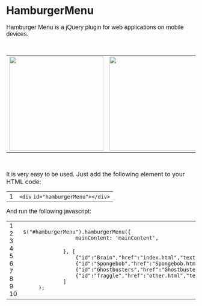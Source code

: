 # HamburgerMenu
<div>
<p><span style="font-size:16px"><span style="font-family:verdana,geneva,sans-serif">Hamburger Menu is a jQuery plugin for web applications on mobile devices.</span></span></p>

<p>&nbsp;</p>

<table border="0" cellpadding="1" cellspacing="40">
	<tbody>
		<tr>
			<td><img alt="" src="https://dl.dropboxusercontent.com/u/99957182/articlage/hamburgerMenu/screenshot/2015-06-18%2019.28.28.png" style="height: auto; width: 250px;" width="250px" height="auto"></td>
			<td><img alt="" src="https://dl.dropboxusercontent.com/u/99957182/articlage/hamburgerMenu/screenshot/2015-06-18%2020.48.17.png" style="height: auto; width: 250px;" width="250px" height="auto"></td>
		</tr>
	</tbody>
</table>

<p>&nbsp;</p>

<p><span style="font-family:verdana,geneva,sans-serif; font-size:16px">It is very easy to be used.</span><span style="font-size:16px">&nbsp;Just add the following element to your HTML code:</span></p>

<div><div id="highlighter_663603" class="syntaxhighlighter  xml"><table border="0" cellpadding="0" cellspacing="0"><tbody><tr><td class="gutter"><div class="line number1 index0 alt2">1</div></td><td class="code"><div class="container"><div class="line number1 index0 alt2"><code class="xml plain">&lt;</code><code class="xml keyword">div</code> <code class="xml color1">id</code><code class="xml plain">=</code><code class="xml string">"hamburgerMenu"</code><code class="xml plain">&gt;&lt;/</code><code class="xml keyword">div</code><code class="xml plain">&gt;</code></div></div></td></tr></tbody></table></div></div>

<p><span style="font-size:16px"><span style="font-family:verdana,geneva,sans-serif">And run the following javascript:</span></span></p>

<div><div id="highlighter_727657" class="syntaxhighlighter  jscript"><table border="0" cellpadding="0" cellspacing="0"><tbody><tr><td class="gutter"><div class="line number1 index0 alt2">1</div><div class="line number2 index1 alt1">2</div><div class="line number3 index2 alt2">3</div><div class="line number4 index3 alt1">4</div><div class="line number5 index4 alt2">5</div><div class="line number6 index5 alt1">6</div><div class="line number7 index6 alt2">7</div><div class="line number8 index7 alt1">8</div><div class="line number9 index8 alt2">9</div><div class="line number10 index9 alt1">10</div></td><td class="code"><div class="container"><div class="line number1 index0 alt2"><code class="jscript plain">$(</code><code class="jscript string">"#hamburgerMenu"</code><code class="jscript plain">).hamburgerMenu({</code></div><div class="line number2 index1 alt1"><code class="jscript spaces">&nbsp;&nbsp;&nbsp;&nbsp;&nbsp;&nbsp;&nbsp;&nbsp;&nbsp;&nbsp;&nbsp;&nbsp;&nbsp;&nbsp;&nbsp;&nbsp;&nbsp;</code><code class="jscript plain">mainContent: </code><code class="jscript string">'mainContent'</code><code class="jscript plain">,</code></div><div class="line number3 index2 alt2"><code class="jscript spaces">&nbsp;&nbsp;&nbsp;&nbsp;&nbsp;&nbsp;&nbsp;&nbsp;&nbsp;&nbsp;&nbsp;&nbsp;&nbsp;&nbsp;&nbsp;&nbsp;</code>&nbsp;</div><div class="line number4 index3 alt1"><code class="jscript spaces">&nbsp;&nbsp;&nbsp;&nbsp;&nbsp;&nbsp;&nbsp;&nbsp;&nbsp;&nbsp;&nbsp;&nbsp;&nbsp;</code><code class="jscript plain">}, [</code></div><div class="line number5 index4 alt2"><code class="jscript spaces">&nbsp;&nbsp;&nbsp;&nbsp;&nbsp;&nbsp;&nbsp;&nbsp;&nbsp;&nbsp;&nbsp;&nbsp;&nbsp;&nbsp;&nbsp;&nbsp;&nbsp;</code><code class="jscript plain">{</code><code class="jscript string">"id"</code><code class="jscript plain">:</code><code class="jscript string">"Brain"</code><code class="jscript plain">,</code><code class="jscript string">"href"</code><code class="jscript plain">:</code><code class="jscript string">"index.html"</code><code class="jscript plain">,</code><code class="jscript string">"text"</code><code class="jscript plain">:</code><code class="jscript string">"Pinky"</code><code class="jscript plain">},</code></div><div class="line number6 index5 alt1"><code class="jscript spaces">&nbsp;&nbsp;&nbsp;&nbsp;&nbsp;&nbsp;&nbsp;&nbsp;&nbsp;&nbsp;&nbsp;&nbsp;&nbsp;&nbsp;&nbsp;&nbsp;&nbsp;</code><code class="jscript plain">{</code><code class="jscript string">"id"</code><code class="jscript plain">:</code><code class="jscript string">"Spongebob"</code><code class="jscript plain">,</code><code class="jscript string">"href"</code><code class="jscript plain">:</code><code class="jscript string">"Spongebob.html"</code><code class="jscript plain">,</code><code class="jscript string">"text"</code><code class="jscript plain">:</code><code class="jscript string">"Sponge Bob"</code><code class="jscript plain">},</code></div><div class="line number7 index6 alt2"><code class="jscript spaces">&nbsp;&nbsp;&nbsp;&nbsp;&nbsp;&nbsp;&nbsp;&nbsp;&nbsp;&nbsp;&nbsp;&nbsp;&nbsp;&nbsp;&nbsp;&nbsp;&nbsp;</code><code class="jscript plain">{</code><code class="jscript string">"id"</code><code class="jscript plain">:</code><code class="jscript string">"Ghostbusters"</code><code class="jscript plain">,</code><code class="jscript string">"href"</code><code class="jscript plain">:</code><code class="jscript string">"Ghostbusters.html"</code><code class="jscript plain">,</code><code class="jscript string">"text"</code><code class="jscript plain">:</code><code class="jscript string">"Ghostbusters"</code><code class="jscript plain">},</code></div><div class="line number8 index7 alt1"><code class="jscript spaces">&nbsp;&nbsp;&nbsp;&nbsp;&nbsp;&nbsp;&nbsp;&nbsp;&nbsp;&nbsp;&nbsp;&nbsp;&nbsp;&nbsp;&nbsp;&nbsp;&nbsp;</code><code class="jscript plain">{</code><code class="jscript string">"id"</code><code class="jscript plain">:</code><code class="jscript string">"fraggle"</code><code class="jscript plain">,</code><code class="jscript string">"href"</code><code class="jscript plain">:</code><code class="jscript string">"other.html"</code><code class="jscript plain">,</code><code class="jscript string">"text"</code><code class="jscript plain">:</code><code class="jscript string">"Fraggle rock"</code><code class="jscript plain">}</code></div><div class="line number9 index8 alt2"><code class="jscript spaces">&nbsp;&nbsp;&nbsp;&nbsp;&nbsp;&nbsp;&nbsp;&nbsp;&nbsp;&nbsp;&nbsp;&nbsp;&nbsp;</code><code class="jscript plain">]</code></div><div class="line number10 index9 alt1"><code class="jscript spaces">&nbsp;&nbsp;&nbsp;&nbsp;&nbsp;</code><code class="jscript plain">);</code></div></div></td></tr></tbody></table></div></div>

<p>&nbsp;</p>
</div>
